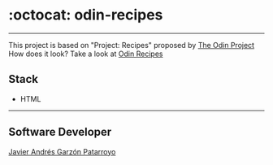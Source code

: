 # :octocat: odin-recipes
- - -
This project is based on "Project: Recipes" proposed by [The Odin Project](https://www.theodinproject.com/)  
How does it look? Take a look at [Odin Recipes](https://javierandresgp.github.io/odin-recipes/)
## Stack
- HTML
- - -
## Software Developer
[Javier Andrés Garzón Patarroyo](https://javierandresgp.com)
